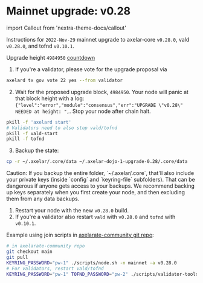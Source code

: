 # Mainnet upgrade: v0.28

import Callout from 'nextra-theme-docs/callout'

Instructions for `2022-Nov-29` mainnet upgrade to axelar-core `v0.28.0`, vald `v0.28.0`, and tofnd `v0.10.1`.

Upgrade height `4984950` [countdown](https://www.mintscan.io/axelar/blocks/4984950)

1. If you're a validator, please vote for the upgrade proposal via

```bash
axelard tx gov vote 22 yes --from validator
```

2. Wait for the proposed upgrade block, `4984950`. Your node will panic at that block height with a log: `{"level":"error","module":"consensus","err":"UPGRADE \"v0.28\" NEEDED at height: ",`. Stop your node after chain halt.

```bash
pkill -f 'axelard start'
# Validators need to also stop vald/tofnd
pkill -f vald-start
pkill -f tofnd
```

3. Backup the state:

```bash
cp -r ~/.axelar/.core/data ~/.axelar-dojo-1-upgrade-0.28/.core/data
```

<Callout type="warning" emoji="⚠️">
  Caution: If you backup the entire folder, `~/.axelar/.core`, that'll also include your private keys (inside `config` and `keyring-file` subfolders). That can be dangerous if anyone gets access to your backups. We recommend backing up keys separately when you first create your node, and then excluding them from any data backups.
</Callout>

1. Restart your node with the new `v0.28.0` build.
2. If you're a validator also restart `vald` with `v0.28.0` and `tofnd` with `v0.10.1`.

Example using join scripts in [axelarate-community git repo](https://github.com/axelarnetwork/axelarate-community):

```bash
# in axelarate-community repo
git checkout main
git pull
KEYRING_PASSWORD="pw-1" ./scripts/node.sh -n mainnet -a v0.28.0
# For validators, restart vald/tofnd
KEYRING_PASSWORD="pw-1" TOFND_PASSWORD="pw-2" ./scripts/validator-tools-host.sh -a v0.28.0 -q v0.10.1 -n mainnet
```
